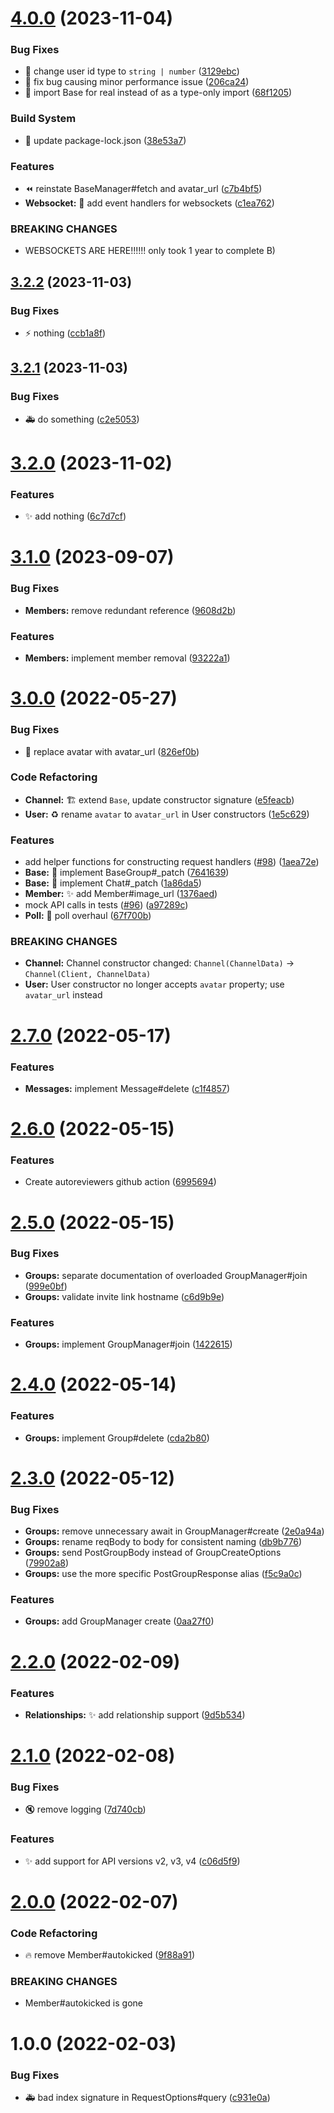# [4.0.0](https://github.com/groupme-js/node-groupme/compare/v3.2.2...v4.0.0) (2023-11-04)


### Bug Fixes

* :bug: change user id type to `string | number` ([3129ebc](https://github.com/groupme-js/node-groupme/commit/3129ebc8250486c42c06c54e3d9336c7d47c3871))
* :bug: fix bug causing minor performance issue ([206ca24](https://github.com/groupme-js/node-groupme/commit/206ca24446eee770e67a7e4ae1af2ba7d64e50b9))
* :rotating_light: import Base for real instead of as a type-only import ([68f1205](https://github.com/groupme-js/node-groupme/commit/68f12058293d8afb4b3661163782013626a94841))


### Build System

* :pushpin: update package-lock.json ([38e53a7](https://github.com/groupme-js/node-groupme/commit/38e53a76772d779f50d65d6e99cefbb78d3638b3))


### Features

* :rewind: reinstate BaseManager#fetch and avatar_url ([c7b4bf5](https://github.com/groupme-js/node-groupme/commit/c7b4bf51b8916d3b7ce89d426bd0cc3ca0286936))
* **Websocket:** :construction: add event handlers for websockets ([c1ea762](https://github.com/groupme-js/node-groupme/commit/c1ea76214aa805bc5a44c1d2fe992ec6e490dd0e))


### BREAKING CHANGES

* WEBSOCKETS ARE HERE!!!!!! only took 1 year to complete B)

## [3.2.2](https://github.com/groupme-js/node-groupme/compare/v3.2.1...v3.2.2) (2023-11-03)


### Bug Fixes

* :zap: nothing ([ccb1a8f](https://github.com/groupme-js/node-groupme/commit/ccb1a8fbb448068ee976765bffab523c907e3eb9))

## [3.2.1](https://github.com/groupme-js/node-groupme/compare/v3.2.0...v3.2.1) (2023-11-03)


### Bug Fixes

* :ambulance: do something ([c2e5053](https://github.com/groupme-js/node-groupme/commit/c2e5053798503f4249df906e2e5e7d495b196f11))

# [3.2.0](https://github.com/groupme-js/node-groupme/compare/v3.1.0...v3.2.0) (2023-11-02)


### Features

* :sparkles: add nothing ([6c7d7cf](https://github.com/groupme-js/node-groupme/commit/6c7d7cfdb102f37690fa6d6f4e840bb4c4aeb193))

# [3.1.0](https://github.com/groupme-js/node-groupme/compare/v3.0.0...v3.1.0) (2023-09-07)


### Bug Fixes

* **Members:** remove redundant reference ([9608d2b](https://github.com/groupme-js/node-groupme/commit/9608d2bc5de711724d1956fc62348227967d7522))


### Features

* **Members:** implement member removal ([93222a1](https://github.com/groupme-js/node-groupme/commit/93222a18a854081c04a8c588524ed82f0c11b1b0))

# [3.0.0](https://github.com/groupme-js/node-groupme/compare/v2.7.0...v3.0.0) (2022-05-27)


### Bug Fixes

* :rotating_light: replace avatar with avatar_url ([826ef0b](https://github.com/groupme-js/node-groupme/commit/826ef0be0661a0363ff26a2dc0815964fa23decc))


### Code Refactoring

* **Channel:** :building_construction: extend `Base`, update constructor signature ([e5feacb](https://github.com/groupme-js/node-groupme/commit/e5feacbd0e914281c264200b75d44eee08b747f6))
* **User:** :recycle: rename `avatar` to `avatar_url` in User constructors ([1e5c629](https://github.com/groupme-js/node-groupme/commit/1e5c629cb6b626fbe6c21eb62195b8c325f88ebd))


### Features

* add helper functions for constructing request handlers ([#98](https://github.com/groupme-js/node-groupme/issues/98)) ([1aea72e](https://github.com/groupme-js/node-groupme/commit/1aea72e239121f0b2698ae4f7c943c25be16fa0a))
* **Base:** :poop: implement BaseGroup#_patch ([7641639](https://github.com/groupme-js/node-groupme/commit/7641639f7409c2f9cf56ac857688e8b99c6a7d0b))
* **Base:** :poop: implement Chat#_patch ([1a86da5](https://github.com/groupme-js/node-groupme/commit/1a86da567e22fecfcd41b379c0a0f397cc1442e2))
* **Member:** :sparkles: add Member#image_url ([1376aed](https://github.com/groupme-js/node-groupme/commit/1376aed6da22349710f0fc6e6aef484ab42a03dc))
* mock API calls in tests ([#96](https://github.com/groupme-js/node-groupme/issues/96)) ([a97289c](https://github.com/groupme-js/node-groupme/commit/a97289cd8b39def11edf5a77baca66038af1ddc8))
* **Poll:** :beers: poll overhaul ([67f700b](https://github.com/groupme-js/node-groupme/commit/67f700b209dd63a886e15bcfbb40e3617e308216))


### BREAKING CHANGES

* **Channel:** Channel constructor changed:
`Channel(ChannelData)` -> `Channel(Client, ChannelData)`
* **User:** User constructor no longer accepts `avatar` property; use `avatar_url` instead

# [2.7.0](https://github.com/groupme-js/node-groupme/compare/v2.6.0...v2.7.0) (2022-05-17)


### Features

* **Messages:** implement Message#delete ([c1f4857](https://github.com/groupme-js/node-groupme/commit/c1f4857d1f26af907036c2beab5426342b98c465))

# [2.6.0](https://github.com/groupme-js/node-groupme/compare/v2.5.0...v2.6.0) (2022-05-15)


### Features

* Create autoreviewers github action ([6995694](https://github.com/groupme-js/node-groupme/commit/69956940c5033e592bc664a215ad5c2ddfe2e2d0))

# [2.5.0](https://github.com/groupme-js/node-groupme/compare/v2.4.0...v2.5.0) (2022-05-15)


### Bug Fixes

* **Groups:** separate documentation of overloaded GroupManager#join ([999e0bf](https://github.com/groupme-js/node-groupme/commit/999e0bf96178ed3c8879cd75a59762b7a50ea9ee))
* **Groups:** validate invite link hostname ([c6d9b9e](https://github.com/groupme-js/node-groupme/commit/c6d9b9ef22f74bcb7a5ecc04674855bb3e382942))


### Features

* **Groups:** implement GroupManager#join ([1422615](https://github.com/groupme-js/node-groupme/commit/14226158603bfec87437f14093c14887935fe7aa))

# [2.4.0](https://github.com/groupme-js/node-groupme/compare/v2.3.0...v2.4.0) (2022-05-14)


### Features

* **Groups:** implement Group#delete ([cda2b80](https://github.com/groupme-js/node-groupme/commit/cda2b80a12ebb59e9ff8a2f99f300532b9645735))

# [2.3.0](https://github.com/groupme-js/node-groupme/compare/v2.2.0...v2.3.0) (2022-05-12)


### Bug Fixes

* **Groups:** remove unnecessary await in GroupManager#create ([2e0a94a](https://github.com/groupme-js/node-groupme/commit/2e0a94a399db6f6f37b482c0e2d9ab116add13af))
* **Groups:** rename reqBody to body for consistent naming ([db9b776](https://github.com/groupme-js/node-groupme/commit/db9b776c9761ecf9bbb0ef7ae2e989e17f34327f))
* **Groups:** send PostGroupBody instead of GroupCreateOptions ([79902a8](https://github.com/groupme-js/node-groupme/commit/79902a803c0b70f856dc837316dbb9d98cc2d734))
* **Groups:** use the more specific PostGroupResponse alias ([f5c9a0c](https://github.com/groupme-js/node-groupme/commit/f5c9a0cd3197c27cecff2e9a0041184af6f61136))


### Features

* **Groups:** add GroupManager create ([0aa27f0](https://github.com/groupme-js/node-groupme/commit/0aa27f0ba8d0a9533edea97669bbfead9f82a55a))

# [2.2.0](https://github.com/groupme-js/node-groupme/compare/v2.1.0...v2.2.0) (2022-02-09)


### Features

* **Relationships:** :sparkles: add relationship support ([9d5b534](https://github.com/groupme-js/node-groupme/commit/9d5b534882b42327725aa122ee805cea6ddaa490))

# [2.1.0](https://github.com/groupme-js/node-groupme/compare/v2.0.0...v2.1.0) (2022-02-08)


### Bug Fixes

* :mute: remove logging ([7d740cb](https://github.com/groupme-js/node-groupme/commit/7d740cb6d80cdcd3d5eb976f6734605c55455b15))


### Features

* :sparkles: add support for API versions v2, v3, v4 ([c06d5f9](https://github.com/groupme-js/node-groupme/commit/c06d5f9c19f5a8dd1d33c948fb6f0e4859e01720))

# [2.0.0](https://github.com/groupme-js/node-groupme/compare/v1.0.0...v2.0.0) (2022-02-07)


### Code Refactoring

* :fire: remove Member#autokicked ([9f88a91](https://github.com/groupme-js/node-groupme/commit/9f88a91f3227abe2d078485da35d1d822c6d0381))


### BREAKING CHANGES

* Member#autokicked is gone

# 1.0.0 (2022-02-03)


### Bug Fixes

* :ambulance: bad index signature in RequestOptions#query ([c931e0a](https://github.com/groupme-js/node-groupme/commit/c931e0a847802b12918af5daa99481e012c375a0))
